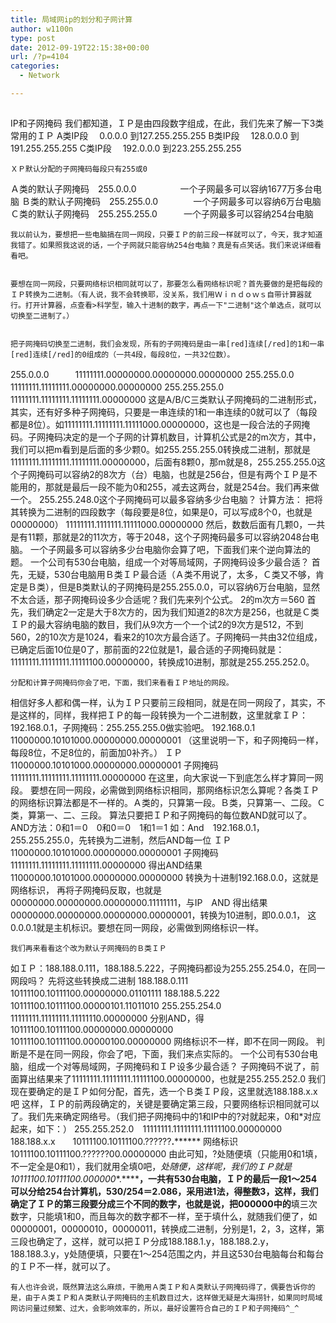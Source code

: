 ```yaml
---
title: 局域网ip的划分和子网计算
author: w1100n
type: post
date: 2012-09-19T22:15:38+00:00
url: /?p=4104
categories:
  - Network

---
```


  <h2>
  </h2>

<div id="content">
  IP和子网掩码
 我们都知道，ＩＰ是由四段数字组成，在此，我们先来了解一下3类常用的ＩＰ
 A类IP段　 0.0.0.0 到127.255.255.255
 B类IP段　 128.0.0.0 到191.255.255.255
 C类IP段　 192.0.0.0 到223.255.255.255 
  
    ＸＰ默认分配的子网掩码每段只有255或0
 Ａ类的默认子网掩码　255.0.0.0　　　　　一个子网最多可以容纳1677万多台电脑
 Ｂ类的默认子网掩码　255.255.0.0　　　　一个子网最多可以容纳6万台电脑
 Ｃ类的默认子网掩码　255.255.255.0　　　一个子网最多可以容纳254台电脑
  
  
    我以前认为，要想把一些电脑搞在同一网段，只要ＩＰ的前三段一样就可以了，今天，我才知道我错了。如果照我这说的话，一个子网就只能容纳254台电脑？真是有点笑话。我们来说详细看看吧。
  
  
    要想在同一网段，只要网络标识相同就可以了，那要怎么看网络标识呢？首先要做的是把每段的ＩＰ转换为二进制。（有人说，我不会转换耶，没关系，我们用Ｗｉｎｄｏｗｓ自带计算器就行。打开计算器，点查看>科学型，输入十进制的数字，再点一下"二进制"这个单选点，就可以切换至二进制了。）
  
  
    把子网掩码切换至二进制，我们会发现，所有的子网掩码是由一串[red]连续[/red]的1和一串[red]连续[/red]的0组成的（一共4段，每段8位，一共32位数）。
 255.0.0.0　　　11111111.00000000.00000000.00000000
 255.255.0.0　　11111111.11111111.00000000.00000000
 255.255.255.0　11111111.11111111.11111111.00000000
 这是A/B/C三类默认子网掩码的二进制形式，其实，还有好多种子网掩码，只要是一串连续的1和一串连续的0就可以了（每段都是8位）。如11111111.11111111.11111000.00000000，这也是一段合法的子网掩码。子网掩码决定的是一个子网的计算机数目，计算机公式是2的m次方，其中，我们可以把m看到是后面的多少颗0。如255.255.255.0转换成二进制，那就是11111111.11111111.11111111.00000000，后面有8颗0，那m就是8，255.255.255.0这个子网掩码可以容纳2的8次方（台）电脑，也就是256台，但是有两个ＩＰ是不能用的，那就是最后一段不能为0和255，减去这两台，就是254台。我们再来做一个。
 255.255.248.0这个子网掩码可以最多容纳多少台电脑？
 计算方法：
 把将其转换为二进制的四段数字（每段要是8位，如果是0，可以写成8个0，也就是00000000）
 11111111.1111111.11111000.00000000
 然后，数数后面有几颗0，一共是有11颗，那就是2的11次方，等于2048，这个子网掩码最多可以容纳2048台电脑。
 一个子网最多可以容纳多少台电脑你会算了吧，下面我们来个逆向算法的题。
 一个公司有530台电脑，组成一个对等局域网，子网掩码设多少最合适？
 首先，无疑，530台电脑用Ｂ类ＩＰ最合适（Ａ类不用说了，太多，Ｃ类又不够，肯定是Ｂ类），但是B类默认的子网掩码是255.255.0.0，可以容纳6万台电脑，显然不太合适，那子网掩码设多少合适呢？我们先来列个公式。
 2的m次方＝560
 首先，我们确定2一定是大于8次方的，因为我们知道2的8次方是256，也就是Ｃ类ＩＰ的最大容纳电脑的数目，我们从9次方一个一个试2的9次方是512，不到560，2的10次方是1024，看来2的10次方最合适了。子网掩码一共由32位组成，已确定后面10位是0了，那前面的22位就是1，最合适的子网掩码就是：11111111.11111111.11111100.00000000，转换成10进制，那就是255.255.252.0。
  
  
    分配和计算子网掩码你会了吧，下面，我们来看看ＩＰ地址的网段。
 相信好多人都和偶一样，认为ＩＰ只要前三段相同，就是在同一网段了，其实，不是这样的，同样，我样把ＩＰ的每一段转换为一个二进制数，这里就拿ＩＰ：192.168.0.1，子网掩码：255.255.255.0做实验吧。
 192.168.0.1
 11000000.10101000.00000000.00000001
 （这里说明一下，和子网掩码一样，每段8位，不足8位的，前面加0补齐。）
 ＩＰ　　　　11000000.10101000.00000000.00000001
 子网掩码　　11111111.11111111.11111111.00000000
 在这里，向大家说一下到底怎么样才算同一网段。
 要想在同一网段，必需做到网络标识相同，那网络标识怎么算呢？各类ＩＰ的网络标识算法都是不一样的。Ａ类的，只算第一段。Ｂ类，只算第一、二段。Ｃ类，算第一、二、三段。
 算法只要把ＩＰ和子网掩码的每位数AND就可以了。
 AND方法：0和1＝0　0和0＝0　1和1＝1
 如：And　192.168.0.1，255.255.255.0，先转换为二进制，然后AND每一位
 ＩＰ　　　　　　11000000.10101000.00000000.00000001
 子网掩码　　　　11111111.11111111.11111111.00000000
 得出AND结果　 11000000.10101000.00000000.00000000
 转换为十进制192.168.0.0，这就是网络标识，
 再将子网掩码反取，也就是00000000.00000000.00000000.11111111，与IP　AND
 得出结果00000000.00000000.00000000.00000001，转换为10进制，即0.0.0.1，
 这0.0.0.1就是主机标识。要想在同一网段，必需做到网络标识一样。
  
  
    我们再来看看这个改为默认子网掩码的Ｂ类ＩＰ
 如ＩＰ：188.188.0.111，188.188.5.222，子网掩码都设为255.255.254.0，在同一网段吗？
 先将这些转换成二进制
 188.188.0.111　10111100.10111100.00000000.01101111
 188.188.5.222　10111100.10111100.00000101.11011010
 255.255.254.0　11111111.11111111.11111110.00000000
 分别AND，得
 10111100.10111100.00000000.00000000
 10111100.10111100.00000100.00000000
 网络标识不一样，即不在同一网段。
 判断是不是在同一网段，你会了吧，下面，我们来点实际的。
 一个公司有530台电脑，组成一个对等局域网，子网掩码和ＩＰ设多少最合适？
 子网掩码不说了，前面算出结果来了11111111.11111111.11111100.00000000，也就是255.255.252.0
 我们现在要确定的是ＩＰ如何分配，首先，选一个Ｂ类ＩＰ段，这里就选188.188.x.x吧
 这样，ＩＰ的前两段确定的，关键是要确定第三段，只要网络标识相同就可以了。我们先来确定网络号。（我们把子网掩码中的1和IP中的?对就起来，0和*对应起来，如下：）
 255.255.252.0　11111111.11111111.11111100.00000000
 188.188.x.x　　10111100.10111100.??????**.********
 网络标识　　　10111100.10111100.??????00.00000000
 由此可知，?处随便填（只能用0和1填，不一定全是0和1），我们就用全填0吧，*处随便，这样呢，我们的ＩＰ就是
 10111100.10111100.000000**.********，一共有530台电脑，ＩＰ的最后一段1～254可以分给254台计算机，530/254＝2.086，采用进1法，得整数3，这样，我们确定了ＩＰ的第三段要分成三个不同的数字，也就是说，把000000**中的**填三次数字，只能填1和0，而且每次的数字都不一样，至于填什么，就随我们便了，如00000001，00000010，00000011，转换成二进制，分别是1，2，3，这样，第三段也确定了，这样，就可以把ＩＰ分成188.188.1.y，188.188.2.y，188.188.3.y，y处随便填，只要在1～254范围之内，并且这530台电脑每台和每台的ＩＰ不一样，就可以了。
  
  
    有人也许会说，既然算法这么麻烦，干脆用Ａ类ＩＰ和Ａ类默认子网掩码得了，偶要告诉你的是，由于Ａ类ＩＰ和Ａ类默认子网掩码的主机数目过大，这样做无疑是大海捞针，如果同时局域网访问量过频繁、过大，会影响效率的，所以，最好设置符合自己的ＩＰ和子网掩码^_^
  
